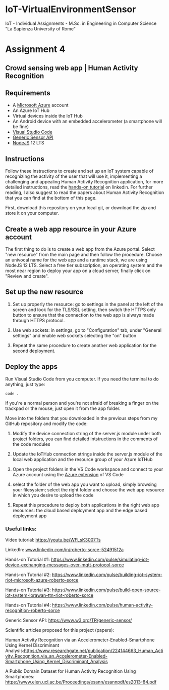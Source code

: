 # IoT-VirtualEnvironmentSensor
IoT - Individual Assignments - M.Sc. in Engineering in Computer Science "La Sapienza University of Rome"

# Assignment 4
## Crowd sensing web app | Human Activity Recognition

## Requirements

- A [Microsoft Azure](https://azure.microsoft.com/en-us/) account
- An Azure IoT Hub
- Virtual devices inside the IoT Hub
- An Android device with an embedded accelerometer (a smartphone will be fine)
- [Visual Studio Code](https://code.visualstudio.com/download)
- [Generic Sensor API](https://www.w3.org/TR/generic-sensor/)
- [NodeJS](https://nodejs.org/it/download/) 12 LTS

## Instructions

Follow these instructions to create and set up an IoT system capable of recognizing the activity of the user that will use it, implementing a challenging and appealing Human Activity Recognition application, for more detailed instructions, read the [hands-on tutorial](https://www.linkedin.com/pulse/human-activity-recognition-roberto-sorce) on linkedin. For further reading, I also suggest to read the papers about Human Activity Recognition that you can find at the bottom of this page.

First, download this repository on your local git, or download the zip and store it on your computer.

## Create a web app resource in your Azure account
The first thing to do is to create a web app from the Azure portal. Select "new resource" from the main page and then follow the procedure.
Choose an univocal name for the web app and a runtime stack, we are using NodeJS 12 LTS. Select a free tier subscription, an operating system and the most near region to deploy your app on a cloud server, finally click on "Review and create".

## Set up the new resource
1. Set up properly the resource: go to settings in the panel at the left of the screen and look for the TLS/SSL setting, then        switch the HTTPS only button to ensure that the connection to the web app is always made through HTTPS protocol.

2. Use web sockets: in settings, go to "Configuration" tab, under "General settings" and enable web sockets selecting the "on" button

3. Repeat the same procedure to create another web application for the second deployment.

## Deploy the apps
Run Visual Studio Code from you computer. If you need the terminal to do anything, just type:

```
code .
```

If you're a normal person and you're not afraid of breaking a finger on the trackpad or the mouse, just open it from the app folder.

Move into the folders that you downloaded in the previous steps from my GitHub repository and modify the code:

1. Modify the device connection string of the server.js module under both project folders, you can find detailed intstructions in the comments of the code modules

2. Update the IoTHub connection strings inside the server.js module of the local web application and the resource group of your Azure IoTHub

3. Open the project folders in the VS Code workspace and connect to your Azure account using the [Azure extension](https://code.visualstudio.com/docs/azure/extensions) of VS Code

4. select the folder of the web app you want to upload, simply browsing your filesystem; select the right folder and choose the web app resource in which you desire to upload the code

5. Repeat this procedure to deploy both applications in the right web app resources: the cloud based deployment app and the edge based deployment app


### Useful links:


Video tutorial: https://youtu.be/WFLsK3007Ts

LinkedIn: www.linkedin.com/in/roberto-sorce-52491512a

Hands-on Tutorial #1: https://www.linkedin.com/pulse/simulating-iot-device-exchanging-messages-over-mqtt-protocol-sorce

Hands-on Tutorial #2: https://www.linkedin.com/pulse/building-iot-system-riot-microsoft-azure-roberto-sorce

Hands-on Tutorial #3: https://www.linkedin.com/pulse/build-open-source-iot-system-lorawan-ttn-riot-roberto-sorce

Hands-on Tutorial #4: https://www.linkedin.com/pulse/human-activity-recognition-roberto-sorce

Generic Sensor API: https://www.w3.org/TR/generic-sensor/

Scientific articles proposed for this project (papers):

Human Activity Recognition via an Accelerometer-Enabled-Smartphone Using Kernel Discriminant Analysis:https://www.researchgate.net/publication/224144663_Human_Activity_Recognition_via_an_Accelerometer-Enabled-Smartphone_Using_Kernel_Discriminant_Analysis

A Public Domain Dataset for Human Activity Recognition Using Smartphones: https://www.elen.ucl.ac.be/Proceedings/esann/esannpdf/es2013-84.pdf


